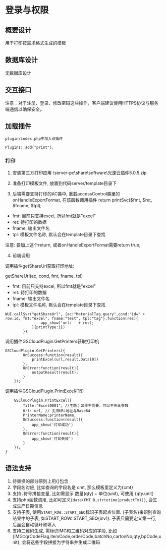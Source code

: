# 登录与权限

## 概要设计

用于打印按需求格式生成的模板

## 数据库设计

无数据库设计

## 交互接口

注意：对于注册、登录、修改密码这些操作，客户端建议使用HTTPS协议与服务端通信以确保安全。

## 加载插件
	plugin/index.php中加入该插件

```
Plugins::add("print");
```

### 打印

1. 安装第三方打印应用
   \\server-pc\share\software\光速云插件5.0.5.zip

2. 准备打印模板文件, 放置到代码server/template目录下

3. 后端需要支持打印的AC类中, 重载accessControl类里的onHandleExportFormat, 在该函数调用插件
   return printSvc($fmt, $ret, $fname, $tpl);

- fmt: 目前只支持excel, 所以fmt就是"excel"
- ret: 待打印的数据
- fname: 输出文件名
- tpl: 模板文件名称, 默认会在template目录下查找

注意: 要加上这个return, 或者onHandleExportFormat需要return true;

4. 前端调用

调用插件getShareUrl获取打印地址:

getShareUrl(ac, cond, fmt, fname, tpl)

- fmt: 目前只支持excel, 所以fmt就是"excel"
- ret: 待打印的数据
- fname: 输出文件名
- tpl: 模板文件名称, 默认会在template目录下查找

```
WUI.callSvr("getShareUrl", {ac:"MaterialTag.query",cond:"id=" + row.id, fmt:"excel", fname:"test", tpl:"tag"},function(res){
				app_show('url: ' + res);
			}{printType:1})
		})
```

调用插件GSCloudPlugin.GetPrinters获取打印机
```
GSCloudPlugin.GetPrinters({
		OnSuccess:function(result){
			printExcel(url,result.Data[0])
		},
		OnError:function(result){
			outputResult(result);
		}
	});
```

调用插件GSCloudPlugin.PrintExcel打印
```
	GSCloudPlugin.PrintExcel({
		Title:"Excel0001", //主题；如果不需要，可以不传此参数
		Url: url, // 支持URL地址与Base64
		PrinterName:printerName,
		OnSuccess:function(result){
			app_show('打印成功')
		},
		OnError:function(result){
			app_show('打印失败')
		}
	});
}
```

## 语法支持
1. 待替换的部分原则上用{}包含
2. 字段名对应, 比如查询的字段名是 cmt, 那么模板里定义为{cmt}
3. 支持`.`符号拼接变量, 比如需显示 数量(qty) + 单位(unit), 可使用 {qty.unit}
4. 支持php函数调用, 比如可定义`{date(FMT_D,strtotime(productTm))}`, 会生成生产日期信息
5. 支持子表, 使用`START_ROW::START_SEQ`标识子表起点位置. {子表名}来识别查询结果中的子表, 如START_ROW::START_SEQ{inv1}. 子表只需要定义第一行, 后面会自动循环和填入
6. 支持二维码生成, 需标识IMG和二维码对应的字段, 比如{IMG::qrCodeFlag,itemCode,orderCode,batchNo,cartonNo,qty,bpCode,unit}, 会将这些字段拼接为字符串并生成二维码